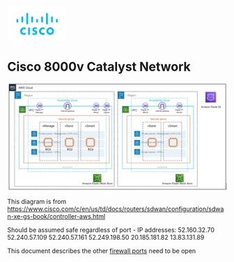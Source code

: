 ![Cisco Logo](images/cisco.png)
# Cisco 8000v Catalyst Network

![Alt text](images/network-diagram.png)


This diagram is from 
https://www.cisco.com/c/en/us/td/docs/routers/sdwan/configuration/sdwan-xe-gs-book/controller-aws.html




Should be assumed safe regardless of port - IP addresses:
52.160.32.70
52.240.57.109
52.240.57.161
52.249.198.50
20.185.181.82
13.83.131.89


This document describes the other [firewall ports](https://www.cisco.com/c/en/us/td/docs/routers/sdwan/configuration/sdwan-xe-gs-book/cisco-sd-wan-overlay-network-bringup.html#c_Firewall_Ports_for_Viptela_Deployments_8690.xml) need to be open
